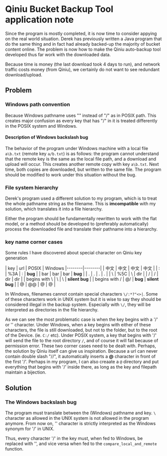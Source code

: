 #  Qiniu Bucket Backup Tool application note

Since the program is mostly completed, it is now time to consider appying on the real world situation. Derek has previously written a Java program that do the same thing and in fact had already backed-up the majority of bucket content online. The problem is now how to make the Qiniu auto-backup tool developed thus far work with the downloaded data.

Because time is money (the last download took 4 days to run), and network traffic costs money (from Qiniu), we certainly do not want to see redundant download/upload.

## Problem

### Windows path convention

Because Windows pathname uses "\" instead of "/" as in POSIX path. This creates major confusion as every key that has "/" in it is treated differently in the POSIX system and Windows.

#### Description of Windows backslash bug

The behavior of the program under Windows machine with a local file `a\b.txt` (remote key `a/b.txt`) is as follows: the program cannot understand that the remote key is the same as the local file path, and a download and upload will occur. This creates another remote copy with key `a\b.txt`. Next time, both copies are downloaded, but written to the same file. The program should be modified to work under this situation without the bug.

### File system hierarchy

Derek's program used a different solution to my program, which is to treat the whole pathname string as the filename. This is **imcompatible** with my solution, which translates it into a file hierarchy.

Either the program should be fundamentally rewritten to work with the flat model, or a method should be developed to (preferably automatically) process the downloaded file and translate their pathname into a hierarchy.

### key name corner cases

Some rules I have discovered about special character on Qiniu key generation

| key | url |  POSIX  | Windows
|--------|--------|
| 中文 | 中文 | 中文 | 中文 |
| :             | %3A | :       | **bug**   |
| bar           | bar | bar     | **bug**   |
| .             | .   | .       | .   |
| \             | %5C | \       | dir |
| /             | /   | dir     | dir |
| begins with \ | \  | \        |  **silent bug**  |
| begins with / | @/  | **bug** |  **silent bug**  |
| @             | @@  | @       |  @  |

In Windows, filenames cannot contain special characters `\/:*?"<>|`. Some of these characters work in UNIX system but it is wise to say they should be considered illegal in the backup system. Especially with `\/`, they will be interpreted as directories in the file hierarchy.

As we can see the most problematic case is when the key begins with a '/' or '\' character. Under Windows, when a key begins with either of these characters, the file is still downloaded, but not to the folder, but to the root of the Device. (ie. `C:/` etc). Under POSIX system, a key that begins with '/' will send the file to the root directory `/`, and of course it will fail because of permission error. These two corner cases need to be dealt with. Perhaps, the solution by Qiniu itself can give us inspiration. Because a url can never contain double slash "//", it automatically inserts a **@** character in front of the first '/'. Perhaps in my program, I can also creaate a `@` directory and put everything that begins with '/' inside there, as long as the key and filepath maintain a bijection.

## Solution

### The Windows backslash bug

The program must translate between the (Windows) pathname and key. `\` character as allowed in the UNIX system is not allowed in the program anymore. From now on, '\' character is strictly interpreted as the Windows synonym for '/' in UNIX.

Thus, every character '/' in the key must, when fed to Windows, be replaced with '\', and vice versa when fed to the `compare_local_and_remote` function.